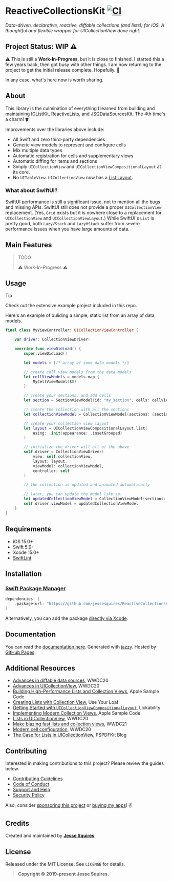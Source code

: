 # ReactiveCollectionsKit [![CI](https://github.com/jessesquires/ReactiveCollectionsKit/actions/workflows/ci.yml/badge.svg)](https://github.com/jessesquires/ReactiveCollectionsKit/actions/workflows/ci.yml)

*Data-driven, declarative, reactive, diffable collections (and lists!) for iOS. A thoughtful and flexible wrapper for UICollectionView done right.*

## Project Status: WIP ⚠️

⚠️ This is still a **Work-In-Progress**, but it is close to finished. I started this a few years back, then got busy with other things. 
I am now returning to the project to get the initial release complete. Hopefully. 🤞

In any case, what's here now is worth sharing.

## About

This library is the culmination of everything I learned from building and maintaining [IGListKit](https://github.com/instagram/iglistkit), [ReactiveLists](https://github.com/plangrid/reactivelists), and [JSQDataSourcesKit](https://github.com/jessesquires/JSQDataSourcesKit). The 4th time's a charm! 🍀

Improvements over the libraries above include:

- All Swift and zero third-party dependencies
- Generic view models to represent and configure cells
- Mix multiple data types
- Automatic registration for cells and supplementary views
- Automatic diffing for items and sections
- Simply `UICollectionView` and `UICollectionViewCompositionalLayout` at its core.
- No `UITableView`. `UICollectionView` now has a [List Layout](https://developer.apple.com/documentation/uikit/uicollectionviewcompositionallayout/3600951-list).

### What about SwiftUI?

SwiftUI performance is still a significant issue, not to mention all the bugs and missing APIs. SwiftUI still does not provide a proper `UICollectionView` replacement. (Yes, `Grid` exists but it is nowhere close to a replacement for `UICollectionView` and `UICollectionViewLayout`.) While SwiftUI's `List` is pretty good, both `LazyVStack` and `LazyHStack` suffer from severe performance issues when you have large amounts of data.

## Main Features

> TODO
> 
> ⚠️ Work-In-Progress ⚠️

## Usage

> [!TIP]
> 
> Check out the extensive example project included in this repo.

Here's an example of buliding a simple, static list from an array of data models.

```swift
final class MyViewController: UICollectionViewController {

    var driver: CollectionViewDriver!

    override func viewDidLoad() {
        super.viewDidLoad()

        let models = [/* array of some data models */]

        // create cell view models from the data models
        let cellViewModels = models.map {
            MyCellViewModel($0)
        }

        // create your sections, and add cells
        let section = SectionViewModel(id: "my_section", cells: cellViewModels)

        // create the collection with all the sections
        let collectionViewModel = CollectionViewModel(sections: [section])

        // create your collection view layout
        let layout = UICollectionViewCompositionalLayout.list(
            using: .init(appearance: .insetGrouped)
        )

        // initialize the driver will all of the above
        self.driver = CollectionViewDriver(
            view: self.collectionView,
            layout: layout,
            viewModel: collectionViewModel,
            controller: self
        )

        // the collection is updated and animated automatically

        // later, you can update the model like so:
        let updatedCollectionViewModel = CollectionViewModel(sections: [/* updated items and sections */])
        self.driver.viewModel = updatedCollectionViewModel
    }
}
```

## Requirements

- iOS 15.0+
- Swift 5.9+
- Xcode 15.0+
- [SwiftLint](https://github.com/realm/SwiftLint)

## Installation

### [Swift Package Manager](https://swift.org/package-manager/)

```swift
dependencies: [
    .package(url: "https://github.com/jessesquires/ReactiveCollectionsKit.git", from: "0.1.0")
]
```

Alternatively, you can add the package [directly via Xcode](https://developer.apple.com/documentation/xcode/adding_package_dependencies_to_your_app).

## Documentation

You can read the [documentation here](https://jessesquires.github.io/ReactiveCollectionsKit). Generated with [jazzy](https://github.com/realm/jazzy). Hosted by [GitHub Pages](https://pages.github.com).

## Additional Resources

- [Advances in diffable data sources](https://developer.apple.com/videos/play/wwdc2020/10045/), WWDC20
- [Advances in UICollectionView](https://developer.apple.com/videos/play/wwdc2020/10097/), WWDC20
- [Building High-Performance Lists and Collection Views](https://developer.apple.com/documentation/uikit/uiimage/building_high-performance_lists_and_collection_views), Apple Sample Code
- [Creating Lists with Collection View](https://useyourloaf.com/blog/creating-lists-with-collection-view/), Use Your Loaf
- [Getting Started with `UICollectionViewCompositionalLayout`](https://lickability.com/blog/getting-started-with-uicollectionviewcompositionallayout/), Lickability
- [Implementing Modern Collection Views](https://developer.apple.com/documentation/uikit/views_and_controls/collection_views/implementing_modern_collection_views), Apple Sample Code
- [Lists in UICollectionView](https://developer.apple.com/videos/play/wwdc2020/10026/), WWDC20
- [Make blazing fast lists and collection views](https://developer.apple.com/videos/play/wwdc2021/10252/), WWDC21
- [Modern cell configuration](https://developer.apple.com/videos/play/wwdc2020/10027/), WWDC20
- [The Case for Lists in UICollectionView](https://pspdfkit.com/blog/2020/the-case-for-lists-in-uicollectionview/), PSPDFKit Blog

## Contributing

Interested in making contributions to this project? Please review the guides below.

- [Contributing Guidelines](https://github.com/jessesquires/.github/blob/master/CONTRIBUTING.md)
- [Code of Conduct](https://github.com/jessesquires/.github/blob/master/CODE_OF_CONDUCT.md)
- [Support and Help](https://github.com/jessesquires/.github/blob/master/SUPPORT.md)
- [Security Policy](https://github.com/jessesquires/.github/blob/master/SECURITY.md)

Also, consider [sponsoring this project](https://www.jessesquires.com/sponsor/) or [buying my apps](https://www.hexedbits.com)! ✌️

## Credits

Created and maintained by [**Jesse Squires**](https://www.jessesquires.com).

## License

Released under the MIT License. See `LICENSE` for details.

> **Copyright &copy; 2019-present Jesse Squires.**
